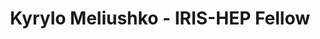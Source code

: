 ---
layout: fellow
pagetype: fellow
shortname: kyrylogy
permalink: /fellows/kyrylogy.html
fellow-name: Kyrylo Meliushko
title: Kyrylo Meliushko - IRIS-HEP Fellow
active: False
dates:
  start: 2022-07-01
  end: 2022-09-23
photo: /assets/images/team/fellows-2022/Kyrylo-Meliushko.png
institution: Taras Shevchenko National University of Kyiv
e-mail: meliushkokyrylo@gmail.com
project_title: Implementation of CI/CD Automation and Orchestration in CMS Monitoring Kubernetes Clusters
project_goal: >
    Lots of cron jobs are running in various environments, writing outputs to different storages, which creates a dependency to the older infrastructure, also including Spark Analytix Cluster managed by CERN IT and ElasticSearch/EOS/MongoDB to store the results. The goal of this project is to ease and secure the adoption process of each cron job to the k8s clusters by writing individual test scripts.
mentors:
  - Brij Kishor Jashal (Valencia U., IFIC and TIFR, Mumbai, DHEP)
  - Ceyhun Uzunoglu (CERN)
  - Federica Legger (INFN)
proposal: /assets/pdf/fellows-2022/fellows-2022/206-proposal-Kyrylo-Meliushko.pdf
presentations:
- title: Implementation of CI/CD Automation and Orchestration in CMS Monitoring Kubernetes Clusters
  date: 2022-09-28
  url: https://indico.cern.ch/event/1195272/contributions/5064318/attachments/2518077/4329507/KyryloMeliushko-2.pdf
  meeting: IRIS-HEP Fellows Presentations 2022
  meetingurl: https://indico.cern.ch/event/1195272/
  recordingurl: https://youtu.be/01mHSh-gnXs
  focus-area:
current_status: >
  <strong>November 2022</strong> - Junior Researcher at Software Competence Center Hagenberg
github-username: kyrylogy
linkedin-profile: https://www.linkedin.com/in/kyrylo-meliushko
---